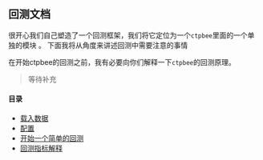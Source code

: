 ##  回测文档

很开心我们自己塑造了一个回测框架，我们将它定位为一个`ctpbee`里面的一个单独的模块 。
下面我将从角度来讲述回测中需要注意的事情 

在开始ctpbee的回测之前，我有必要向你们解释一下`ctpbee`的回测原理。
> 等待补充 

#### 目录

- [载入数据](loopers/data.md)
- [配置](loopers/config.md)
- [开始一个简单的回测](loopers/looper_demo.md)
- [回测指标解释](loopers/result.md)
